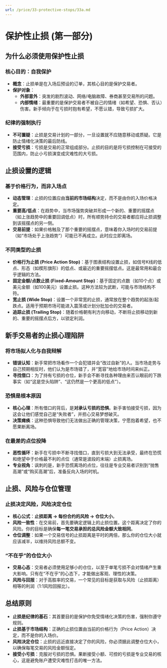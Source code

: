 ```yaml
---
url: /price/33-protective-stops/33a.md
---
```

# 保护性止损 (第一部分)

## 为什么必须使用保护性止损

### 核心目的：自我保护

* **概念**：止损单是在入场后预设的订单，其核心目的是保护交易者。
* **保护对象**：
  * **外部意外**：突发的剧烈波动、网络/电脑故障、券商甚至交易所的问题。
  * **内部情绪**：最重要的是保护交易者不被自己的情绪（如希望、恐惧、否认）伤害。新手倾向于在亏损时抱有希望，不愿认错，导致亏损扩大。

### 纪律的强制执行

* **不可置疑**：止损是交易计划的一部分，一旦设置就不应随意移动或质疑。它是防止情绪化决策的最后防线。
* **接受亏损**：亏损是交易的正常组成部分。止损的目的是将亏损控制在可接受的范围内，防止小亏损演变成灾难性的大亏损。

## 止损设置的逻辑

### 基于价格行为，而非入场点

* **动态管理**：止损的位置应由**当前的市场结构**决定，而不是由你的入场价格决定。
* **重要高/低点**：在趋势中，当市场强势突破并形成一个新的、重要的摇摆点（如上涨趋势中的重要回调低点）时，所有顺势持仓的交易者都应将止损调整到该摇摆点的另一侧。
* **交易前提**：如果价格触及了那个重要的摇摆点，意味着你入场时的交易前提（如“市场处于上涨趋势”）可能已不再成立。此时应立即离场。

### 不同类型的止损

* **价格行为止损 (Price Action Stop)**：基于图表结构设置止损，如信号K线的低点、形态（如楔形旗形）的低点、或最近的重要摇摆低点。这是最常用和最合乎逻辑的方法。
* **固定金额/点数止损 (Fixed-Amount Stop)**：基于固定的点数（如10个点）或美元金额（如100美元）设置止损。这种方法较为武断，可能与市场结构不符。
* **宽止损 (Wide Stop)**：设置一个非常宽的止损，通常放在整个趋势的起涨/起跌点。适用于预期市场可能进入震荡或计划分批加仓的交易者。
* **追踪止损 (Trailing Stop)**：随着价格朝有利方向移动，不断将止损移动到新的、重要的摇摆点后方，以锁定利润。

## 新手交易者的止损心理陷阱

### 将市场拟人化与自我辩解

* **错误认知**：新手常把市场看作一个会犯错并会“改过自新”的人。当市场走势与自己预期相反时，他们认为是市场错了，并“宽容”地给市场时间来纠正。
* **寻找借口**：为了持有亏损的仓位，新手会不断寻找各种理由来否认眼前的下跌事实（如“这是空头陷阱”、“这仍然是一个更高的低点”）。

### 恐惧是根本原因

* **核心心理**：所有借口的背后，是**对承认亏损的恐惧**。新手害怕接受亏损，因为这会让他们感觉自己是“失败者”，并担心交易梦想破灭。
* **决策瘫痪**：这种恐惧导致他们无法做出正确的管理决策，宁愿抱着希望，也不愿果断离场。

### 在最差的点位投降

* **恶性循环**：新手在亏损中不断寻找借口，直到亏损大到无法承受，最终在恐慌和绝望中于价格最不利的点位（通常是波段的末端）止损离场。
* **专业视角**：讽刺的是，新手恐慌离场的点位，往往是专业交易者识别到“抛售高潮”或“购买高潮”后，准备反向入场的时机。

## 止损、风险与仓位管理

### 止损决定风险，风险决定仓位

* **核心公式**：**止损距离 → 每份合约的风险 → 仓位大小**。
* **风险一致性**：在交易前，首先要确定逻辑上的止损位置。这个距离决定了你的风险。你的目标是确保**每一笔交易承担的总风险金额大致相同**。
* **仓位调整**：如果一个交易信号的止损距离是平时的两倍，那么你的仓位大小就应该减半，以维持风险总额不变。

### “不在乎”的仓位大小

* **交易心态**：交易者必须使用足够小的仓位，以至于单笔亏损不会对情绪产生重大影响。只有在“不在乎”的心态下，才能做出客观、理性的决策。
* **风险与回报**：对于高胜率的交易，一个常见的目标是获取与风险（止损距离）相等的利润（1:1风险回报比）。

## 总结原则

* **止损是纪律的基石**：其首要目的是保护你免受情绪化决策的伤害，强制你遵守规则。
* **止损基于市场结构**：正确的止损位置由当前的价格行为（Price Action）决定，而不是你的入场价。
* **风险决定仓位**：止损的远近直接决定了你的风险，你必须据此调整仓位大小，以确保每笔交易的风险金额恒定。
* **接受小亏损**：克服对亏损的恐惧。果断接受小额、可控的亏损是专业交易的核心，这是避免账户遭受灾难性打击的唯一方法。
